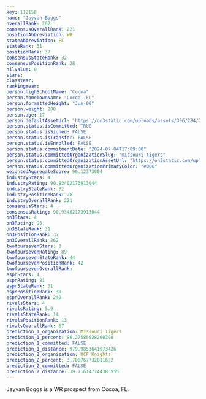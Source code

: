 ```yaml
---
key: 112150
name: "Jayvan Boggs"
overallRank: 262
consensusOverallRank: 221
positionAbbreviation: WR
stateAbbreviation: FL
stateRank: 31
positionRank: 37
consensusStateRank: 32
consensusPositionRank: 28
nilValue: 0
stars: 
classYear: 
rankingYear: 
person.highSchoolName: "Cocoa"
person.homeTownName: "Cocoa, FL"
person.formattedHeight: "Jun-00"
person.weight: 200
person.age: 17
person.defaultAssetUrl: "https://on3static.com/uploads/assets/396/284/284396.jpg"
person.status.isCommitted: TRUE
person.status.isSigned: FALSE
person.status.isTransfer: FALSE
person.status.isEnrolled: FALSE
person.status.commitmentDate: "2024-07-04T17:09:00"
person.status.committedOrganizationSlug: "missouri-tigers"
person.status.committedOrganizationAssetUrl: "https://on3static.com/uploads/assets/52/150/150052.svg"
person.status.committedOrganizationPrimaryColor: "#000"
weightedAggregateScore: 90.12373004
industryStars: 4
industryRating: 90.93402173913044
industryStateRank: 32
industryPositionRank: 28
industryOverallRank: 221
consensusStars: 4
consensusRating: 90.93402173913044
on3Stars: 4
on3Rating: 90
on3StateRank: 31
on3PositionRank: 37
on3OverallRank: 262
twofoursevenStars: 3
twofoursevenRating: 89
twofoursevenStateRank: 44
twofoursevenPositionRank: 42
twofoursevenOverallRank: 
espnStars: 4
espnRating: 81
espnStateRank: 31
espnPositionRank: 30
espnOverallRank: 249
rivalsStars: 4
rivalsRating: 5.9
rivalsStateRank: 14
rivalsPositionRank: 13
rivalsOverallRank: 67
prediction_1_organization: Missouri Tigers
prediction_1_percent: 86.27585028200308
prediction_1_committed: FALSE
prediction_1_distance: 979.9853641973426
prediction_2_organization: UCF Knights
prediction_2_percent: 3.708767732011622
prediction_2_committed: FALSE
prediction_2_distance: 39.716147744383555
---
```

Jayvan Boggs is a WR prospect from Cocoa, FL.